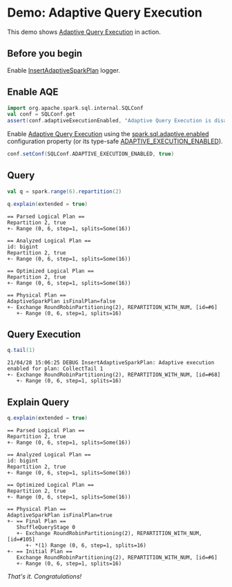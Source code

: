 # Demo: Adaptive Query Execution

This demo shows [Adaptive Query Execution](index.md) in action.

## Before you begin

Enable [InsertAdaptiveSparkPlan](InsertAdaptiveSparkPlan.md#logging) logger.

## Enable AQE

```scala
import org.apache.spark.sql.internal.SQLConf
val conf = SQLConf.get
assert(conf.adaptiveExecutionEnabled, "Adaptive Query Execution is disabled by default")
```

Enable [Adaptive Query Execution](index.md) using the [spark.sql.adaptive.enabled](../configuration-properties.md#spark.sql.adaptive.enabled) configuration property (or its type-safe [ADAPTIVE_EXECUTION_ENABLED](../SQLConf.md#ADAPTIVE_EXECUTION_ENABLED)).

```scala
conf.setConf(SQLConf.ADAPTIVE_EXECUTION_ENABLED, true)
```

## Query

```scala
val q = spark.range(6).repartition(2)
```

```scala
q.explain(extended = true)
```

```text
== Parsed Logical Plan ==
Repartition 2, true
+- Range (0, 6, step=1, splits=Some(16))

== Analyzed Logical Plan ==
id: bigint
Repartition 2, true
+- Range (0, 6, step=1, splits=Some(16))

== Optimized Logical Plan ==
Repartition 2, true
+- Range (0, 6, step=1, splits=Some(16))

== Physical Plan ==
AdaptiveSparkPlan isFinalPlan=false
+- Exchange RoundRobinPartitioning(2), REPARTITION_WITH_NUM, [id=#6]
   +- Range (0, 6, step=1, splits=16)
```

## Query Execution

```scala
q.tail(1)
```

```text
21/04/28 15:06:25 DEBUG InsertAdaptiveSparkPlan: Adaptive execution enabled for plan: CollectTail 1
+- Exchange RoundRobinPartitioning(2), REPARTITION_WITH_NUM, [id=#68]
   +- Range (0, 6, step=1, splits=16)
```

## Explain Query

```scala
q.explain(extended = true)
```

```text
== Parsed Logical Plan ==
Repartition 2, true
+- Range (0, 6, step=1, splits=Some(16))

== Analyzed Logical Plan ==
id: bigint
Repartition 2, true
+- Range (0, 6, step=1, splits=Some(16))

== Optimized Logical Plan ==
Repartition 2, true
+- Range (0, 6, step=1, splits=Some(16))

== Physical Plan ==
AdaptiveSparkPlan isFinalPlan=true
+- == Final Plan ==
   ShuffleQueryStage 0
   +- Exchange RoundRobinPartitioning(2), REPARTITION_WITH_NUM, [id=#105]
      +- *(1) Range (0, 6, step=1, splits=16)
+- == Initial Plan ==
   Exchange RoundRobinPartitioning(2), REPARTITION_WITH_NUM, [id=#6]
   +- Range (0, 6, step=1, splits=16)
```

_That's it. Congratulations!_
